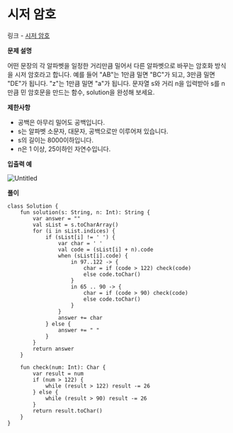 # 시저 암호

링크 - [시저 암호](https://school.programmers.co.kr/learn/courses/30/lessons/12926)

**문제 설명**

어떤 문장의 각 알파벳을 일정한 거리만큼 밀어서 다른 알파벳으로 바꾸는 암호화 방식을 시저 암호라고 합니다. 예를 들어 "AB"는 1만큼 밀면 "BC"가 되고, 3만큼 밀면 "DE"가 됩니다. "z"는 1만큼 밀면 "a"가 됩니다. 문자열 s와 거리 n을 입력받아 s를 n만큼 민 암호문을 만드는 함수, solution을 완성해 보세요.

****제한사항****

- 공백은 아무리 밀어도 공백입니다.
- s는 알파벳 소문자, 대문자, 공백으로만 이루어져 있습니다.
- s의 길이는 8000이하입니다.
- n은 1 이상, 25이하인 자연수입니다.

****입출력 예****

![Untitled](%E1%84%89%E1%85%B5%E1%84%8C%E1%85%A5%20%E1%84%8B%E1%85%A1%E1%86%B7%E1%84%92%E1%85%A9%20af15169357ce466c9294e4c43aace9e2/Untitled.png)

**풀이**

```
class Solution {
    fun solution(s: String, n: Int): String {
        var answer = ""
        val sList = s.toCharArray()
        for (i in sList.indices) {
            if (sList[i] != ' ') {
                var char = ' '
                val code = (sList[i] + n).code
                when (sList[i].code) {
                    in 97..122 -> {
                        char = if (code > 122) check(code)
                        else code.toChar()
                    }
                    in 65 .. 90 -> {
                        char = if (code > 90) check(code)
                        else code.toChar()
                    }
                }
                answer += char
            } else {
                answer += " "
            }
        }
        return answer
    }

    fun check(num: Int): Char {
        var result = num
        if (num > 122) {
            while (result > 122) result -= 26
        } else {
            while (result > 90) result -= 26
        }
        return result.toChar()
    }
}
```